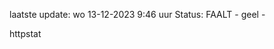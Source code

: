 laatste update: 
wo 13-12-2023  9:46   uur 
Status: FAALT - geel - 
<div class="service Y">httpstat</div>